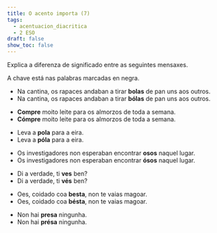 ```yaml
---
title: O acento importa (7)
tags:
  - acentuacion_diacritica
  - 2 ESO
draft: false
show_toc: false
---
```

Explica a diferenza de significado entre as seguintes mensaxes. 

A chave está nas palabras marcadas en negra.

<article>

* Na cantina, os rapaces andaban a tirar **bolas** de pan uns aos outros.
* Na cantina, os rapaces andaban a tirar **bólas** de pan uns aos outros.

</article>

<article>

* **Compre** moito leite para os almorzos de toda a semana.
* **Cómpre** moito leite para os almorzos de toda a semana.

</article>

<article>

* Leva a **pola** para a eira.
* Leva a **póla** para a eira.

</article>

<article> 

* Os investigadores non esperaban encontrar **osos** naquel lugar.
* Os investigadores non esperaban encontrar **ósos** naquel lugar.

</article>

<article>

* Di a verdade, ti **ves** ben?
* Di a verdade, ti **vés** ben?

</article>

<article>

* Oes, coidado coa **besta**, non te vaias magoar.
* Oes, coidado coa **bésta**, non te vaias magoar.

</article>

<article>

* Non hai **presa** ningunha.
* Non hai **présa** ningunha.

</article>